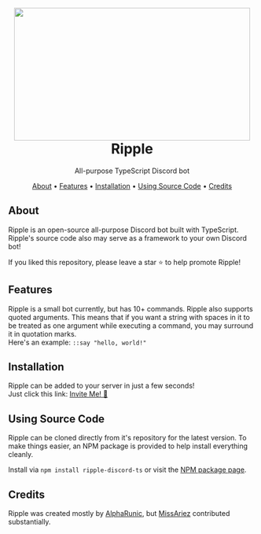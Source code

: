 <h1 align="center">
  <br>
  <a href="https://github.com/AlphaRunic/Ripple"><img src="https://images.wallpaperscraft.com/image/drop_ripple_purple_115080_1280x720.jpg" width="480" height="270"></a>
  <br>
  Ripple
  <br>
</h1>
<p align="center">All-purpose TypeScript Discord bot</p>

<p align="center">
  <a href="#about">About</a>
  •
  <a href="#features">Features</a>
  •
  <a href="#installation">Installation</a>
  •
  <a href="#using-source-code">Using Source Code</a>
  •
  <a href="#credits">Credits</a>
</p>

## About

Ripple is an open-source all-purpose Discord bot built with TypeScript. Ripple's source code also may serve as a framework to your own Discord bot!

If you liked this repository, please leave a star ⭐ to help promote Ripple!

## Features

Ripple is a small bot currently, but has 10+ commands. Ripple also supports quoted arguments. This means that if you want a string with spaces in it to be treated as one argument while executing a command, you may surround it in quotation marks.  
Here's an example: `::say "hello, world!"`

## Installation

Ripple can be added to your server in just a few seconds!  
Just click this link: [Invite Me! 🔗](https://bit.ly/2SjjB3d)

## Using Source Code

Ripple can be cloned directly from it's repository for the latest version. To make things easier, an NPM package is provided to help install everything cleanly.  

Install via `npm install ripple-discord-ts` or visit the [NPM package page](https://www.npmjs.com/package/ripple-discord-ts).

## Credits

Ripple was created mostly by [AlphaRunic](https://github.com/AlphaRunic), but [MissAriez](https://github.com/MissAriez) contributed substantially.

